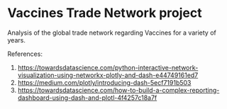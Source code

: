 # Vaccines Trade Network project

Analysis of the global trade network regarding Vaccines for a variety of years.

References:
  1. https://towardsdatascience.com/python-interactive-network-visualization-using-networkx-plotly-and-dash-e44749161ed7
  2. https://medium.com/plotly/introducing-dash-5ecf7191b503
  3. https://towardsdatascience.com/how-to-build-a-complex-reporting-dashboard-using-dash-and-plotl-4f4257c18a7f
